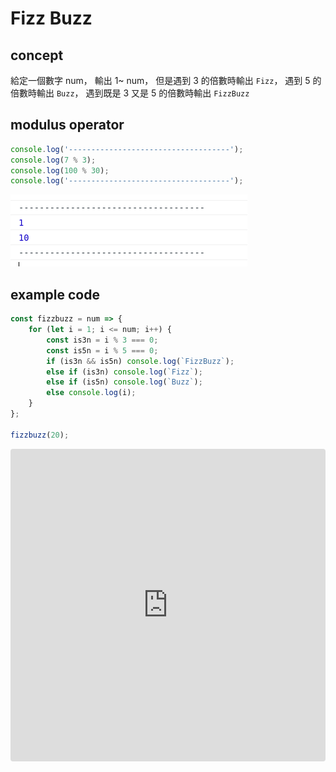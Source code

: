 # Fizz Buzz

## concept

給定一個數字 num，
輸出 1~ num，
但是遇到 3 的倍數時輸出 `Fizz`，
遇到 5 的倍數時輸出 `Buzz`，
遇到既是 3 又是 5 的倍數時輸出 `FizzBuzz`

## modulus operator

```javascript
console.log('------------------------------------');
console.log(7 % 3);
console.log(100 % 30);
console.log('------------------------------------');
```

![1531711223536](./1531711223536.png)

## example code

```javascript
const fizzbuzz = num => {
    for (let i = 1; i <= num; i++) {
        const is3n = i % 3 === 0;
        const is5n = i % 5 === 0;
        if (is3n && is5n) console.log(`FizzBuzz`);
        else if (is3n) console.log(`Fizz`);
        else if (is5n) console.log(`Buzz`);
        else console.log(i);
    }
};

fizzbuzz(20);
```

<iframe
     src="https://codesandbox.io/embed/jovial-violet-5ztqd?fontsize=14&hidenavigation=1&theme=dark"
     style="width:100%; height:500px; border:0; border-radius: 4px; overflow:hidden;"
     title="fizzbuzz"
     allow="geolocation; microphone; camera; midi; vr; accelerometer; gyroscope; payment; ambient-light-sensor; encrypted-media; usb"
     sandbox="allow-modals allow-forms allow-popups allow-scripts allow-same-origin"
   ></iframe>

